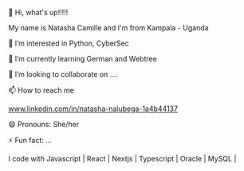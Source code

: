 👋 Hi, what's up!!!!!

 My name is Natasha Camille and I'm from Kampala - Uganda


👀 I’m interested in Python, CyberSec

🌱 I’m currently learning German and Webtree

💞️ I’m looking to collaborate on ....

📫 How to reach me 

www.linkedin.com/in/natasha-nalubega-1a4b44137

😄 Pronouns: She/her

⚡ Fun fact: ...

I code with
Javascript | React | Nextjs | Typescript | Oracle | MySQL | 

<!---
NatarshaCamille/NatarshaCamille is a ✨ special ✨ repository because its `README.md` (this file) appears on your GitHub profile.
You can click the Preview link to take a look at your changes.
--->
